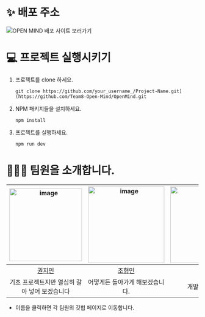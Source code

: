 # ✨ 배포 주소
![OPEN MIND 배포 사이트 보러가기](https://rococo-kleicha-e4e6ed.netlify.app/)

# 💻 프로젝트 실행시키기
1. 프로젝트를 clone 하세요.
   ```
   git clone https://github.com/your_username_/Project-Name.git](https://github.com/Team8-Open-Mind/OpenMind.git
   ```
3. NPM 패키지들을 설치하세요.
   ```
   npm install
   ```
5. 프로젝트를 실행하세요.
   ```js
   npm run dev
   ```


# 💁🏼‍♀️ 팀원을 소개합니다.
|<img width="190" alt="image" src="https://github.com/Team8-Open-Mind/OpenMind/assets/134386378/5c39880c-cd74-4f59-8aad-fa7dbc0653ef">|<img width="200" alt="image" src="https://github.com/Team8-Open-Mind/OpenMind/assets/134386378/fbe83745-277b-438d-a71b-ab00ec233cc4">|<img width="200" alt="image" src="https://github.com/Team8-Open-Mind/OpenMind/assets/134386378/c241996c-c93d-4e50-bd0e-b9b757a350e8">| 
|:------------------------------------------------:|:---------------------------------------------:|:--------------------------------------------:|
|         [권지민](https://github.com/mingzzi96)         |       [조형민](https://github.com/Vegatality)       |      [최지희](https://github.com/jihee1103)       | 
|      기초 프로젝트지만 열심히 갈아 넣어 보겠습니다    |             어떻게든 돌아가게 해보겠습니다.             |            개발 0년차 응애.           |

* 이름을 클릭하면 각 팀원의 깃헙 페이지로 이동합니다.

